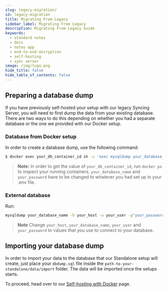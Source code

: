 ```yaml
---
slug: legacy-migration/
id: legacy-migration
title: Migrating From Legacy
sidebar_label: Migrating From Legacy
description: Migrating From Legacy Guide
keywords:
  - standard notes
  - docs
  - notes app
  - end-to-end encryption
  - self-hosting
  - sync server
image: /img/logo.png
hide_title: false
hide_table_of_contents: false
---
```


## Preparing a database dump

If you have previously self-hosted your setup with our legacy Syncing Server, you will need to first dump the data from your existing database. There are two ways to do this depending on whether you had a separate database or the one we provided with our Docker setup.

### Database from Docker setup

In order to create a database dump, use the following command:

   ```bash
   $ docker exec your_db_container_id sh -c 'exec mysqldump your_database_name -uroot -p"your_password"' > ./dbdump.sql
   ```

  > **Note:** In order to get the value of `your_db_container_id`, run `docker ps` to inspect your running containers. `your_database_name` and `your_password` have to be changed to whatever you had set up in your .env file.

### External database

Run:

  ```bash
  mysqldump your_database_name -h your_host -u your_user -p"your_password"' > ./dbdump.sql
  ```

  > **Note** Change `your_host`, `your_database_name`, `your_user` and `your_password` to values that you use to connect to your database.

## Importing your database dump

In order to import your data to the database that our Standalone setup will create, just place your `dbdump.sql` file inside the `path-to-your-standalone/data/import` folder. The data will be imported once the setups starts.

To proceed, head over to our [Self-hosting with Docker](./docker.md) page.
